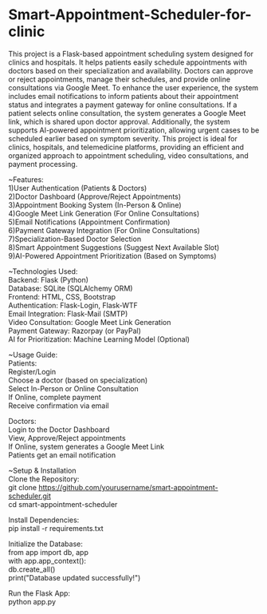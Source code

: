 # Smart-Appointment-Scheduler-for-clinic

This project is a Flask-based appointment scheduling system designed for clinics and hospitals.
It helps patients easily schedule appointments with doctors based on their specialization and availability. Doctors can approve or reject appointments, manage their schedules, and provide online consultations via Google Meet.
To enhance the user experience, the system includes email notifications to inform patients about their appointment status and integrates a payment gateway for online consultations. If a patient selects online consultation, the system generates a Google Meet link, which is shared upon doctor approval. Additionally, the system supports AI-powered appointment prioritization, allowing urgent cases to be scheduled earlier based on symptom severity.
This project is ideal for clinics, hospitals, and telemedicine platforms, providing an efficient and organized approach to appointment scheduling, video consultations, and payment processing.

~Features:<br>
1)User Authentication (Patients & Doctors)<br>
2)Doctor Dashboard (Approve/Reject Appointments)<br>
3)Appointment Booking System (In-Person & Online)<br>
4)Google Meet Link Generation (For Online Consultations)<br>
5)Email Notifications (Appointment Confirmation)<br>
6)Payment Gateway Integration (For Online Consultations)<br>
7)Specialization-Based Doctor Selection<br>
8)Smart Appointment Suggestions (Suggest Next Available Slot)<br>
9)AI-Powered Appointment Prioritization (Based on Symptoms)<br>

~Technologies Used:<br>
Backend: Flask (Python)<br>
Database: SQLite (SQLAlchemy ORM)<br>
Frontend: HTML, CSS, Bootstrap<br>
Authentication: Flask-Login, Flask-WTF<br>
Email Integration: Flask-Mail (SMTP)<br>
Video Consultation: Google Meet Link Generation<br>
Payment Gateway: Razorpay (or PayPal)<br>
AI for Prioritization: Machine Learning Model (Optional)<br>

~Usage Guide:<br>
Patients:<br>
Register/Login<br>
Choose a doctor (based on specialization)<br>
Select In-Person or Online Consultation<br>
If Online, complete payment<br>
Receive confirmation via email<br>

Doctors:<br>
Login to the Doctor Dashboard<br>
View, Approve/Reject appointments<br>
If Online, system generates a Google Meet Link<br>
Patients get an email notification<br>


~Setup & Installation<br>
Clone the Repository:<br>
git clone https://github.com/yourusername/smart-appointment-scheduler.git  <br>
cd smart-appointment-scheduler  <br>

Install Dependencies:<br>
pip install -r requirements.txt  <br>

Initialize the Database:<br>
from app import db, app<br>
with app.app_context():<br>
    db.create_all()<br>
    print("Database updated successfully!")<br>

Run the Flask App:<br>
python app.py  <br>

